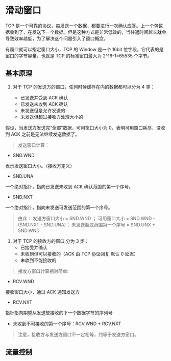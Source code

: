 # 滑动窗口

TCP 是一个可靠的协议，每发送一个数据，都要进行一次确认应答。上一个包数据收到了，在发送下一个数据。但是这种方式是非常低效的，当往返时间越长就会导致效率越低，为了解决这个问题引入了窗口概念。

有窗口就可以指定窗口大小，TCP 的 Window 是一个 16bit 位字段，它代表的是窗口的字节容量，也就是 TCP 的标准窗口最大为 2^16-1=65535 个字节。

## 基本原理

1. 对于 TCP 的发送方的窗口，任何时候缓存在内的数据都可以分为 4 类：

    - 已发送并受到 ACK 确认
    - 已发送未收到 ACK 确认
    - 未发送但是允许发送的
    - 未发送但超过接收方处理大小的

假设，当发送方发送完“全部”数据，可用窗口大小为 0，表明可用窗口耗尽，没收到 ACK 之前是无法继续发送数据了。

> 发送窗口计算：

-   SND.WND

表示发送窗口大小。（接收方定义）

-   SND.UNA

一个绝对指针，指向已发送未收到 ACK 确认范围的第一个序号。

-   SND.NXT

一个绝对指针，指向未发送可发送范围的第一个序号。

> 由此： 发送方窗口大小 = SND.WND ； 可用窗口大小 = SND.WND - (SND.NXT - SND.UNA)； 未发送超过范围第一个序号 = SND.UNX + SND.WND

1. 对于 TCP 的接收方的窗口,分为 3 类：
    - 已接受并确认
    - 未收到但可以接收的（ACK 由 TCP 协议回复 默认 0 延迟）
    - 未收到不能接收的

> 接收方窗口计算相对简单:

-   RCV.WND

接收窗口大小，通过 ACK 通知发送方

-   RCV.NXT

指针指向期望从发送放接收的下一个数据字节的序列号

-   未收到不可接收的第一个序号：RCV.WND + RCV.NXT

> 注意，接收方与发送方窗口不一定相等，约等于发送方窗口。

## 流量控制
